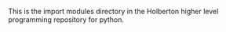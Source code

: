 This is the import modules directory in the Holberton higher level programming repository for python.
